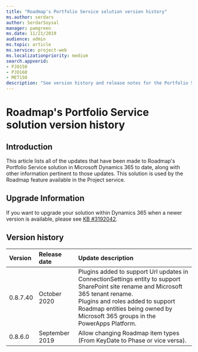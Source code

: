 ```yaml
---
title: "Roadmap's Portfolio Service solution version history"
ms.author: serdars
author: SerdarSoysal
manager: pamgreen
ms.date: 11/21/2019
audience: admin
ms.topic: article
ms.service: project-web
ms.localizationpriority: medium
search.appverid:
- PJO150
- PJO160
- MET150
description: "See version history and release notes for the Portfolio Service solution."
---
```


# Roadmap's Portfolio Service solution version history

## Introduction

This article lists all of the updates that have been made to Roadmap's Portfolio Service solution in Microsoft Dynamics 365 to date, along with other information pertinent to those updates.  This solution is used by the Roadmap feature available in the Project service.

## Upgrade Information

If you want to upgrade your solution within Dynamics 365 when a newer version is available, please see [KB #3192042](https://support.microsoft.com/help/3192042/how-to-upgrade-the-solutions-for-a-microsoft-dynamics-crm-portals-depl). 

## Version history

| Version | Release date | Update description |
|:-----|:-----|:-----|
|0.8.7.40  <br/> |October 2020  <br/> |Plugins added to support Url updates in ConnectionSettings entity to support SharePoint site rename and Microsoft 365 tenant rename.  <br/>Plugins and roles added to support Roadmap entities being owned by Microsoft 365 groups in the PowerApps Platform. |
|0.8.6.0  <br/> |September 2019  <br/> |Allow changing Roadmap item types (From KeyDate to Phase or vice versa).  <br/> |
